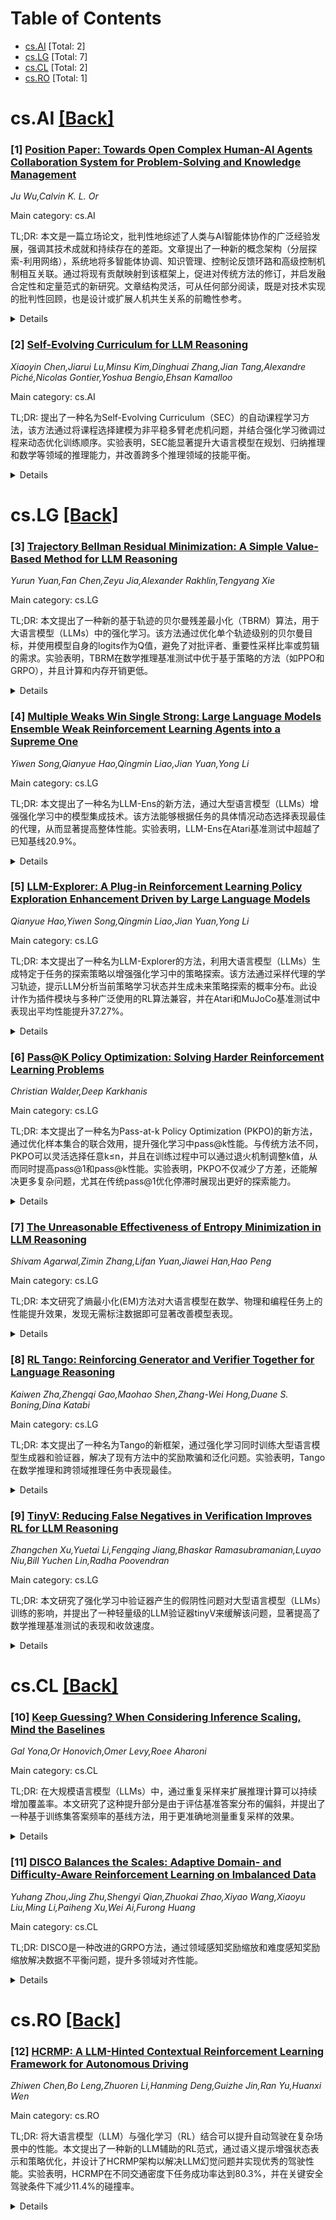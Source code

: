 <div id=toc></div>

# Table of Contents

- [cs.AI](#cs.AI) [Total: 2]
- [cs.LG](#cs.LG) [Total: 7]
- [cs.CL](#cs.CL) [Total: 2]
- [cs.RO](#cs.RO) [Total: 1]


<div id='cs.AI'></div>

# cs.AI [[Back]](#toc)

### [1] [Position Paper: Towards Open Complex Human-AI Agents Collaboration System for Problem-Solving and Knowledge Management](https://arxiv.org/abs/2505.00018)
*Ju Wu,Calvin K. L. Or*

Main category: cs.AI

TL;DR: 本文是一篇立场论文，批判性地综述了人类与AI智能体协作的广泛经验发展，强调其技术成就和持续存在的差距。文章提出了一种新的概念架构（分层探索-利用网络），系统地将多智能体协调、知识管理、控制论反馈环路和高级控制机制相互关联。通过将现有贡献映射到该框架上，促进对传统方法的修订，并启发融合定性和定量范式的新研究。文章结构灵活，可从任何部分阅读，既是对技术实现的批判性回顾，也是设计或扩展人机共生关系的前瞻性参考。


<details>
  <summary>Details</summary>
Motivation: 当前关于人类与AI智能体协作的研究缺乏一个统一的理论框架，尤其是在处理开放性、复杂任务时，这使得各种研究难以系统整合。因此，需要一种能够综合不同研究方向和技术细节的新架构，以推动这一领域的深入发展。

Method: 文章提出了一个名为分层探索-利用网络（Hierarchical Exploration-Exploitation Net）的概念架构，该架构系统地整合了多智能体协调、知识管理、控制论反馈环路和高级控制机制等技术细节。通过将现有的符号AI技术、连接主义的大语言模型智能体以及混合组织实践映射到这一框架中，重新审视传统方法并激发新研究。

Result: 该方法为现有研究成果提供了一个统一的理论框架，促进了对传统方法的反思和改进，并激励了融合定性和定量范式的新研究方向。同时，文章还提供了对技术实现的批判性评价和对未来设计的指导。

Conclusion: 本文提出的分层探索-利用网络为人类与AI智能体协作研究提供了一个重要的理论基础，有助于更深层次的人类认知与AI能力的共同进化。文章不仅总结了当前的技术进展，还为未来的设计和扩展提供了有价值的参考。

Abstract: This position paper critically surveys a broad spectrum of recent empirical
developments on human-AI agents collaboration, highlighting both their
technical achievements and persistent gaps. We observe a lack of a unifying
theoretical framework that can coherently integrate these varied studies,
especially when tackling open-ended, complex tasks. To address this, we propose
a novel conceptual architecture: one that systematically interlinks the
technical details of multi-agent coordination, knowledge management, cybernetic
feedback loops, and higher-level control mechanisms. By mapping existing
contributions, from symbolic AI techniques and connectionist LLM-based agents
to hybrid organizational practices, onto this proposed framework (Hierarchical
Exploration-Exploitation Net), our approach facilitates revision of legacy
methods and inspires new work that fuses qualitative and quantitative
paradigms. The paper's structure allows it to be read from any section, serving
equally as a critical review of technical implementations and as a
forward-looking reference for designing or extending human-AI symbioses.
Together, these insights offer a stepping stone toward deeper co-evolution of
human cognition and AI capability.

</details>


### [2] [Self-Evolving Curriculum for LLM Reasoning](https://arxiv.org/abs/2505.14970)
*Xiaoyin Chen,Jiarui Lu,Minsu Kim,Dinghuai Zhang,Jian Tang,Alexandre Piché,Nicolas Gontier,Yoshua Bengio,Ehsan Kamalloo*

Main category: cs.AI

TL;DR: 提出了一种名为Self-Evolving Curriculum（SEC）的自动课程学习方法，该方法通过将课程选择建模为非平稳多臂老虎机问题，并结合强化学习微调过程来动态优化训练顺序。实验表明，SEC能显著提升大语言模型在规划、归纳推理和数学等领域的推理能力，并改善跨多个推理领域的技能平衡。


<details>
  <summary>Details</summary>
Motivation: 当前用于强化学习微调大语言模型的课程设计方法存在不足：随机课程效果不佳，手动设计依赖启发式规则，而在线过滤方法计算成本过高。因此需要一种更高效的自动课程生成方法以优化训练过程并提升模型性能。

Method: SEC将课程选择视为一个非平稳多臂老虎机问题，其中每个问题类别被视为一个独立的手臂。利用策略梯度方法中的绝对优势作为即时学习收益的代理指标，在每一步训练中，课程策略通过TD(0)方法更新，以选择能够最大化奖励信号的问题类别。

Result: 实验结果表明，SEC在三个不同的推理领域（规划、归纳推理和数学）上显著提高了模型的推理能力，促进了对更难的、分布外测试问题的泛化，并在同时微调多个推理领域时实现了更好的技能平衡。

Conclusion: Self-Evolving Curriculum作为一种自动课程学习方法，展示了其在强化学习微调大语言模型中的潜力，特别是在提升模型推理能力和跨领域技能平衡方面表现优异。

Abstract: Reinforcement learning (RL) has proven effective for fine-tuning large
language models (LLMs), significantly enhancing their reasoning abilities in
domains such as mathematics and code generation. A crucial factor influencing
RL fine-tuning success is the training curriculum: the order in which training
problems are presented. While random curricula serve as common baselines, they
remain suboptimal; manually designed curricula often rely heavily on
heuristics, and online filtering methods can be computationally prohibitive. To
address these limitations, we propose Self-Evolving Curriculum (SEC), an
automatic curriculum learning method that learns a curriculum policy
concurrently with the RL fine-tuning process. Our approach formulates
curriculum selection as a non-stationary Multi-Armed Bandit problem, treating
each problem category (e.g., difficulty level or problem type) as an individual
arm. We leverage the absolute advantage from policy gradient methods as a proxy
measure for immediate learning gain. At each training step, the curriculum
policy selects categories to maximize this reward signal and is updated using
the TD(0) method. Across three distinct reasoning domains: planning, inductive
reasoning, and mathematics, our experiments demonstrate that SEC significantly
improves models' reasoning capabilities, enabling better generalization to
harder, out-of-distribution test problems. Additionally, our approach achieves
better skill balance when fine-tuning simultaneously on multiple reasoning
domains. These findings highlight SEC as a promising strategy for RL
fine-tuning of LLMs.

</details>


<div id='cs.LG'></div>

# cs.LG [[Back]](#toc)

### [3] [Trajectory Bellman Residual Minimization: A Simple Value-Based Method for LLM Reasoning](https://arxiv.org/abs/2505.15311)
*Yurun Yuan,Fan Chen,Zeyu Jia,Alexander Rakhlin,Tengyang Xie*

Main category: cs.LG

TL;DR: 本文提出了一种新的基于轨迹的贝尔曼残差最小化（TBRM）算法，用于大语言模型（LLMs）中的强化学习。该方法通过优化单个轨迹级别的贝尔曼目标，并使用模型自身的logits作为Q值，避免了对批评者、重要性采样比率或剪辑的需求。实验表明，TBRM在数学推理基准测试中优于基于策略的方法（如PPO和GRPO），并且计算和内存开销更低。


<details>
  <summary>Details</summary>
Motivation: 当前，策略优化方法主导了大语言模型（LLMs）推理中的强化学习（RL）流程，而基于价值的方法尚未被充分探索。因此，研究者重新审视了经典的贝尔曼残差最小化方法，并试图将其应用于LLMs以改进其推理能力。

Method: TBRM算法通过利用模型自身的logits作为Q值，优化了一个轨迹级别的贝尔曼目标函数。这种方法无需依赖批评者、重要性采样比率或剪辑，并且每个提示只需要一次模拟（rollout）。此外，作者还通过改进的轨迹度量变化分析证明了从任意离线数据收敛到接近最优的KL正则化策略的可能性。

Result: 在标准的数学推理基准测试中，TBRM算法的表现始终优于基于策略的基线方法（如PPO和GRPO），同时具有相当甚至更低的计算和内存开销。这表明基于价值的强化学习可能是增强LLMs推理能力的一种有原则且高效的替代方案。

Conclusion: 本文提出的TBRM算法为基于价值的强化学习在LLMs中的应用提供了一种新思路。通过简化算法设计并减少计算资源需求，TBRM展示了其在提升LLMs推理能力方面的潜力，为未来进一步研究基于价值的RL方法提供了方向。

Abstract: Policy-based methods currently dominate reinforcement learning (RL) pipelines
for large language model (LLM) reasoning, leaving value-based approaches
largely unexplored. We revisit the classical paradigm of Bellman Residual
Minimization and introduce Trajectory Bellman Residual Minimization (TBRM), an
algorithm that naturally adapts this idea to LLMs, yielding a simple yet
effective off-policy algorithm that optimizes a single trajectory-level Bellman
objective using the model's own logits as $Q$-values. TBRM removes the need for
critics, importance-sampling ratios, or clipping, and operates with only one
rollout per prompt. We prove convergence to the near-optimal KL-regularized
policy from arbitrary off-policy data via an improved
change-of-trajectory-measure analysis. Experiments on standard
mathematical-reasoning benchmarks show that TBRM consistently outperforms
policy-based baselines, like PPO and GRPO, with comparable or lower
computational and memory overhead. Our results indicate that value-based RL
might be a principled and efficient alternative for enhancing reasoning
capabilities in LLMs.

</details>


### [4] [Multiple Weaks Win Single Strong: Large Language Models Ensemble Weak Reinforcement Learning Agents into a Supreme One](https://arxiv.org/abs/2505.15306)
*Yiwen Song,Qianyue Hao,Qingmin Liao,Jian Yuan,Yong Li*

Main category: cs.LG

TL;DR: 本文提出了一种名为LLM-Ens的新方法，通过大型语言模型（LLMs）增强强化学习中的模型集成技术。该方法能够根据任务的具体情况动态选择表现最佳的代理，从而显著提高整体性能。实验表明，LLM-Ens在Atari基准测试中超越了已知基线20.9%。


<details>
  <summary>Details</summary>
Motivation: 尽管强化学习取得了广泛的成功，但训练有效的代理仍然困难重重。这是因为诸如算法选择、超参数设置和随机种子选择等诸多因素都需要仔细调整，这些因素都会显著影响代理的性能。现有的集成方法如多数投票和Boltzmann加法是固定的策略，缺乏对特定任务的语义理解，这限制了它们的适应性和有效性。因此需要一种新的方法来克服这一挑战。

Method: 我们提出了LLM-Ens，这是一种通过大型语言模型（LLMs）增强RL模型集成的新方法。给定一个任务，首先设计一个LLM将任务中的状态分为不同的“情境”，并结合任务条件的高级描述。然后统计分析每个个体代理在每种情境下的优劣势。在推理阶段，LLM-Ens动态识别变化的任务情境，并切换到在当前情境下表现最佳的代理，确保动态模型选择。此方法兼容使用不同随机种子、超参数设置和各种RL算法训练的代理。

Result: 广泛的实验证明，在Atari基准上，LLM-Ens显著改进了RL模型集成，相较于知名基线提升了高达20.9%。此外，为了可重复性，作者开源了代码。

Conclusion: LLM-Ens是一种新颖且有效的方法，它通过利用大型语言模型增强了强化学习模型集成的性能。这种方法不仅能够动态适应任务情境的变化，还能够在不同训练条件下兼容多种代理，极大地提高了模型集成的效果。

Abstract: Model ensemble is a useful approach in reinforcement learning (RL) for
training effective agents. Despite wide success of RL, training effective
agents remains difficult due to the multitude of factors requiring careful
tuning, such as algorithm selection, hyperparameter settings, and even random
seed choices, all of which can significantly influence an agent's performance.
Model ensemble helps overcome this challenge by combining multiple weak agents
into a single, more powerful one, enhancing overall performance. However,
existing ensemble methods, such as majority voting and Boltzmann addition, are
designed as fixed strategies and lack a semantic understanding of specific
tasks, limiting their adaptability and effectiveness. To address this, we
propose LLM-Ens, a novel approach that enhances RL model ensemble with
task-specific semantic understandings driven by large language models (LLMs).
Given a task, we first design an LLM to categorize states in this task into
distinct 'situations', incorporating high-level descriptions of the task
conditions. Then, we statistically analyze the strengths and weaknesses of each
individual agent to be used in the ensemble in each situation. During the
inference time, LLM-Ens dynamically identifies the changing task situation and
switches to the agent that performs best in the current situation, ensuring
dynamic model selection in the evolving task condition. Our approach is
designed to be compatible with agents trained with different random seeds,
hyperparameter settings, and various RL algorithms. Extensive experiments on
the Atari benchmark show that LLM-Ens significantly improves the RL model
ensemble, surpassing well-known baselines by up to 20.9%. For reproducibility,
our code is open-source at
https://anonymous.4open.science/r/LLM4RLensemble-F7EE.

</details>


### [5] [LLM-Explorer: A Plug-in Reinforcement Learning Policy Exploration Enhancement Driven by Large Language Models](https://arxiv.org/abs/2505.15293)
*Qianyue Hao,Yiwen Song,Qingmin Liao,Jian Yuan,Yong Li*

Main category: cs.LG

TL;DR: 本文提出了一种名为LLM-Explorer的方法，利用大语言模型（LLMs）生成特定于任务的探索策略以增强强化学习中的策略探索。该方法通过采样代理的学习轨迹，提示LLM分析当前策略学习状态并生成未来策略探索的概率分布。此设计作为插件模块与多种广泛使用的RL算法兼容，并在Atari和MuJoCo基准测试中表现出平均性能提升37.27%。


<details>
  <summary>Details</summary>
Motivation: 现有的强化学习策略探索方法使用预设的随机过程，在所有类型的RL任务中不加区分地应用，未考虑影响策略探索的任务特定特征。此外，在RL训练期间，这些随机过程的演变是僵化的，通常仅包含方差衰减，无法根据代理的实际学习状态灵活调整。

Method: 作者设计了LLM-Explorer，它在给定任务的RL训练过程中采样代理的学习轨迹，并提示LLM分析代理当前的策略学习状态，然后为未来的策略探索生成概率分布。通过周期性更新概率分布，推导出专门针对特定任务且动态调整以适应学习过程的随机过程。此设计作为一个插件模块，与包括DQN系列、DDPG、TD3在内的多种广泛使用的RL算法兼容。

Result: 通过在Atari和MuJoCo基准上的广泛实验，证明了LLM-Explorer能够增强RL策略探索，实现了高达37.27%的平均性能提升。

Conclusion: LLM-Explorer通过结合大语言模型的能力，为特定任务生成自适应的探索策略，显著提高了强化学习的性能。这一方法作为插件模块，可以轻松集成到现有RL算法中，具有广泛的适用性和显著的性能改进效果。

Abstract: Policy exploration is critical in reinforcement learning (RL), where existing
approaches include greedy, Gaussian process, etc. However, these approaches
utilize preset stochastic processes and are indiscriminately applied in all
kinds of RL tasks without considering task-specific features that influence
policy exploration. Moreover, during RL training, the evolution of such
stochastic processes is rigid, which typically only incorporates a decay in the
variance, failing to adjust flexibly according to the agent's real-time
learning status. Inspired by the analyzing and reasoning capability of large
language models (LLMs), we design LLM-Explorer to adaptively generate
task-specific exploration strategies with LLMs, enhancing the policy
exploration in RL. In our design, we sample the learning trajectory of the
agent during the RL training in a given task and prompt the LLM to analyze the
agent's current policy learning status and then generate a probability
distribution for future policy exploration. Updating the probability
distribution periodically, we derive a stochastic process specialized for the
particular task and dynamically adjusted to adapt to the learning process. Our
design is a plug-in module compatible with various widely applied RL
algorithms, including the DQN series, DDPG, TD3, and any possible variants
developed based on them. Through extensive experiments on the Atari and MuJoCo
benchmarks, we demonstrate LLM-Explorer's capability to enhance RL policy
exploration, achieving an average performance improvement up to 37.27%. Our
code is open-source at https://anonymous.4open.science/r/LLM-Explorer-19BE for
reproducibility.

</details>


### [6] [Pass@K Policy Optimization: Solving Harder Reinforcement Learning Problems](https://arxiv.org/abs/2505.15201)
*Christian Walder,Deep Karkhanis*

Main category: cs.LG

TL;DR: 本文提出了一种名为Pass-at-k Policy Optimization (PKPO)的新方法，通过优化样本集合的联合效用，提升强化学习中pass@k性能。与传统方法不同，PKPO可以灵活选择任意k≤n，并且在训练过程中可以通过退火机制调整k值，从而同时提高pass@1和pass@k性能。实验表明，PKPO不仅减少了方差，还能解决更多复杂问题，尤其在传统pass@1优化停滞时展现出更好的探索能力。


<details>
  <summary>Details</summary>
Motivation: 当前强化学习算法通常独立奖励每个采样解，优化目标是pass@1性能，即优先考虑单个样本的强度，而忽略了样本集合的多样性和联合效用。这种策略限制了采样容量的利用，影响了探索能力和对更难问题的改进潜力。因此，需要一种新方法来直接优化样本集合的整体效用，以提升pass@k性能。

Method: 作者提出了Pass-at-k Policy Optimization (PKPO)，这是一种通过转换最终奖励来直接优化pass@k性能的方法。该方法的核心是推导出针对pass@k及其梯度的低方差无偏估计器，适用于二元和连续奖励设置。PKPO将优化问题转化为标准强化学习问题，但使用经过稳定高效转换函数处理的联合奖励。此外，PKPO首次实现了对任意k≤n的鲁棒优化，并允许在训练过程中退火k值，从而兼顾pass@1和pass@k性能。

Result: 通过玩具实验验证了PKPO奖励转换的有效性，证明了其具有降低方差的特性。在实际应用中，使用开源大语言模型GEMMA-2进行测试，结果表明PKPO能够有效优化目标k值。更高的k值有助于解决更多和更难的问题，而k值退火机制则进一步提升了pass@1和pass@k性能。特别是在传统pass@1优化难以取得进展的任务集合上，PKPO通过优先考虑样本集合的联合效用，显著增强了学习能力。

Conclusion: Pass-at-k Policy Optimization (PKPO)为强化学习提供了一种新的优化方向，通过直接优化样本集合的联合效用，显著提高了pass@k性能。相比传统方法，PKPO不仅支持任意k≤n的选择，还引入了k值退火机制，在提升整体性能的同时保持了pass@1的竞争力。这种方法在解决复杂问题和增强探索能力方面表现出色，为强化学习领域提供了重要的技术进步。

Abstract: Reinforcement Learning (RL) algorithms sample multiple n>1 solution attempts
for each problem and reward them independently. This optimizes for pass@1
performance and prioritizes the strength of isolated samples at the expense of
the diversity and collective utility of sets of samples. This under-utilizes
the sampling capacity, limiting exploration and eventual improvement on harder
examples. As a fix, we propose Pass-at-k Policy Optimization (PKPO), a
transformation on the final rewards which leads to direct optimization of
pass@k performance, thus optimizing for sets of samples that maximize reward
when considered jointly. Our contribution is to derive novel low variance
unbiased estimators for pass@k and its gradient, in both the binary and
continuous reward settings. We show optimization with our estimators reduces to
standard RL with rewards that have been jointly transformed by a stable and
efficient transformation function.
  While previous efforts are restricted to k=n, ours is the first to enable
robust optimization of pass@k for any arbitrary k <= n. Moreover, instead of
trading off pass@1 performance for pass@k gains, our method allows annealing k
during training, optimizing both metrics and often achieving strong pass@1
numbers alongside significant pass@k gains.
  We validate our reward transformations on toy experiments, which reveal the
variance reducing properties of our formulations. We also include real-world
examples using the open-source LLM, GEMMA-2. We find that our transformation
effectively optimizes for the target k. Furthermore, higher k values enable
solving more and harder problems, while annealing k boosts both the pass@1 and
pass@k . Crucially, for challenging task sets where conventional pass@1
optimization stalls, our pass@k approach unblocks learning, likely due to
better exploration by prioritizing joint utility over the utility of individual
samples.

</details>


### [7] [The Unreasonable Effectiveness of Entropy Minimization in LLM Reasoning](https://arxiv.org/abs/2505.15134)
*Shivam Agarwal,Zimin Zhang,Lifan Yuan,Jiawei Han,Hao Peng*

Main category: cs.LG

TL;DR: 本文研究了熵最小化(EM)方法对大语言模型在数学、物理和编程任务上的性能提升效果，发现无需标注数据即可显著改善模型表现。


<details>
  <summary>Details</summary>
Motivation: 当前的大语言模型在复杂推理任务（如数学、物理和编程）上仍有不足，而传统的指令微调或强化学习方法通常依赖大量标注数据，这增加了训练成本。因此，探索一种不依赖标注数据的方法来提升模型性能具有重要意义。

Method: 本文提出了三种基于熵最小化的改进方法：1) EM-FT：通过最小化令牌级熵对模型进行微调；2) EM-RL：使用负熵作为唯一奖励的强化学习方法；3) EM-INF：无需训练数据或参数更新，在推理阶段调整logit以降低熵。

Result: 在Qwen-7B模型上，EM-RL方法在无任何标注数据的情况下，表现与基于60K标注样本训练的强基线方法相当甚至更优。此外，EM-INF使Qwen-32B在SciCode基准测试中匹配或超越GPT-4o等专有模型的表现，同时效率提高了3倍。

Conclusion: 研究表明，许多预训练的大语言模型具备未被充分认识的推理能力，这些能力可以通过熵最小化技术有效激发，且无需任何标注数据或参数更新。

Abstract: Entropy minimization (EM) trains the model to concentrate even more
probability mass on its most confident outputs. We show that this simple
objective alone, without any labeled data, can substantially improve large
language models' (LLMs) performance on challenging math, physics, and coding
tasks. We explore three approaches: (1) EM-FT minimizes token-level entropy
similarly to instruction finetuning, but on unlabeled outputs drawn from the
model; (2) EM-RL: reinforcement learning with negative entropy as the only
reward to maximize; (3) EM-INF: inference-time logit adjustment to reduce
entropy without any training data or parameter updates. On Qwen-7B, EM-RL,
without any labeled data, achieves comparable or better performance than strong
RL baselines such as GRPO and RLOO that are trained on 60K labeled examples.
Furthermore, EM-INF enables Qwen-32B to match or exceed the performance of
proprietary models like GPT-4o, Claude 3 Opus, and Gemini 1.5 Pro on the
challenging SciCode benchmark, while being 3x more efficient than
self-consistency and sequential refinement. Our findings reveal that many
pretrained LLMs possess previously underappreciated reasoning capabilities that
can be effectively elicited through entropy minimization alone, without any
labeled data or even any parameter updates.

</details>


### [8] [RL Tango: Reinforcing Generator and Verifier Together for Language Reasoning](https://arxiv.org/abs/2505.15034)
*Kaiwen Zha,Zhengqi Gao,Maohao Shen,Zhang-Wei Hong,Duane S. Boning,Dina Katabi*

Main category: cs.LG

TL;DR: 本文提出了一种名为Tango的新框架，通过强化学习同时训练大型语言模型生成器和验证器，解决了现有方法中的奖励欺骗和泛化问题。实验表明，Tango在数学推理和跨领域推理任务中表现最佳。


<details>
  <summary>Details</summary>
Motivation: 当前强化学习（RL）后训练方法中的验证器要么是固定的（基于规则或冻结的预训练模型），要么是通过监督微调（SFT）训练的判别模型。这些设计容易导致奖励欺骗，并且在超出训练分布的情况下泛化能力较差。

Method: Tango框架采用一种生成式的、过程级别的LLM验证器，该验证器通过强化学习与生成器交错训练。验证器仅根据结果级别的验证正确性奖励进行训练，无需显式的过程级注释。生成器和验证器共同进化，形成有效的相互强化关系。

Result: Tango的生成器在五个竞赛级别的数学基准测试和四个具有挑战性的跨领域推理任务中取得了最佳性能；验证器在ProcessBench数据集上领先。特别是在最难的数学推理问题上，两个组件都表现出显著的改进。

Conclusion: Tango框架展示了其生成器和验证器在7B/8B规模模型中的优越性能，特别是在困难的数学推理问题上。这种新框架为提升LLM的推理能力提供了一种有效的方法，并在多个基准测试中达到了最先进的水平。

Abstract: Reinforcement learning (RL) has recently emerged as a compelling approach for
enhancing the reasoning capabilities of large language models (LLMs), where an
LLM generator serves as a policy guided by a verifier (reward model). However,
current RL post-training methods for LLMs typically use verifiers that are
fixed (rule-based or frozen pretrained) or trained discriminatively via
supervised fine-tuning (SFT). Such designs are susceptible to reward hacking
and generalize poorly beyond their training distributions. To overcome these
limitations, we propose Tango, a novel framework that uses RL to concurrently
train both an LLM generator and a verifier in an interleaved manner. A central
innovation of Tango is its generative, process-level LLM verifier, which is
trained via RL and co-evolves with the generator. Importantly, the verifier is
trained solely based on outcome-level verification correctness rewards without
requiring explicit process-level annotations. This generative RL-trained
verifier exhibits improved robustness and superior generalization compared to
deterministic or SFT-trained verifiers, fostering effective mutual
reinforcement with the generator. Extensive experiments demonstrate that both
components of Tango achieve state-of-the-art results among 7B/8B-scale models:
the generator attains best-in-class performance across five competition-level
math benchmarks and four challenging out-of-domain reasoning tasks, while the
verifier leads on the ProcessBench dataset. Remarkably, both components exhibit
particularly substantial improvements on the most difficult mathematical
reasoning problems. Code is at: https://github.com/kaiwenzha/rl-tango.

</details>


### [9] [TinyV: Reducing False Negatives in Verification Improves RL for LLM Reasoning](https://arxiv.org/abs/2505.14625)
*Zhangchen Xu,Yuetai Li,Fengqing Jiang,Bhaskar Ramasubramanian,Luyao Niu,Bill Yuchen Lin,Radha Poovendran*

Main category: cs.LG

TL;DR: 本文研究了强化学习中验证器产生的假阴性问题对大型语言模型（LLMs）训练的影响，并提出了一种轻量级的LLM验证器tinyV来缓解该问题，显著提高了数学推理基准测试的表现和收敛速度。


<details>
  <summary>Details</summary>
Motivation: 强化学习的成功依赖于奖励信号的可靠性，然而当前验证器存在大量假阴性问题，即错误地拒绝了正确的模型输出。这一问题严重影响了模型的训练效果和收敛速度，因此需要找到一种方法来减少假阴性问题。

Method: 通过分析Big-Math-RL-Verified数据集，作者发现38%以上的模型生成响应受到假阴性问题影响。为了解决这一问题，作者提出了tinyV，一种基于轻量级LLM的验证器，它可以动态识别潜在的假阴性并恢复有效响应，从而提供更准确的奖励估计。

Result: 在多个数学推理基准测试中，集成tinyV后，通过率提高了高达10%，并且相对于基线方法加速了收敛。

Conclusion: 本文揭示了验证器假阴性问题对强化学习训练的严重影响，并通过提出tinyV提供了一个实用的解决方案，可以有效改善基于RL的LLMs微调效果。代码已开源至https://github.com/uw-nsl/TinyV。

Abstract: Reinforcement Learning (RL) has become a powerful tool for enhancing the
reasoning abilities of large language models (LLMs) by optimizing their
policies with reward signals. Yet, RL's success relies on the reliability of
rewards, which are provided by verifiers. In this paper, we expose and analyze
a widespread problem--false negatives--where verifiers wrongly reject correct
model outputs. Our in-depth study of the Big-Math-RL-Verified dataset reveals
that over 38% of model-generated responses suffer from false negatives, where
the verifier fails to recognize correct answers. We show, both empirically and
theoretically, that these false negatives severely impair RL training by
depriving the model of informative gradient signals and slowing convergence. To
mitigate this, we propose tinyV, a lightweight LLM-based verifier that augments
existing rule-based methods, which dynamically identifies potential false
negatives and recovers valid responses to produce more accurate reward
estimates. Across multiple math-reasoning benchmarks, integrating TinyV boosts
pass rates by up to 10% and accelerates convergence relative to the baseline.
Our findings highlight the critical importance of addressing verifier false
negatives and offer a practical approach to improve RL-based fine-tuning of
LLMs. Our code is available at https://github.com/uw-nsl/TinyV.

</details>


<div id='cs.CL'></div>

# cs.CL [[Back]](#toc)

### [10] [Keep Guessing? When Considering Inference Scaling, Mind the Baselines](https://arxiv.org/abs/2410.15466)
*Gal Yona,Or Honovich,Omer Levy,Roee Aharoni*

Main category: cs.CL

TL;DR: 在大规模语言模型（LLMs）中，通过重复采样来扩展推理计算可以持续增加覆盖率。本文研究了这种提升部分是由于评估基准答案分布的偏斜，并提出了一种基于训练集答案频率的基线方法，用于更准确地测量重复采样的效果。


<details>
  <summary>Details</summary>
Motivation: 重复采样在大语言模型中能够持续提高问题解决的覆盖率，但这种提升可能部分归因于标准评估基准中的答案分布偏斜（偏向少量常见答案）。为了验证这一猜想并更准确地评估重复采样的效果，需要一种新的基线方法。

Method: 定义了一种基线方法，该方法根据训练集中答案的出现频率枚举答案。通过在数学推理和事实知识两个领域进行实验，比较了此基线方法与重复模型采样以及混合策略的表现。

Result: 在某些大语言模型中，提出的基线方法优于重复模型采样；而在其他模型中，其表现与一种混合策略相当，该策略仅使用10次模型采样并结合枚举猜测剩余的答案。

Conclusion: 提出的基线方法提供了一种更准确的方式，用于测量在提示无关猜测之外，重复采样对覆盖率的实际提升效果。

Abstract: Scaling inference compute in large language models (LLMs) through repeated
sampling consistently increases the coverage (fraction of problems solved) as
the number of samples increases. We conjecture that this observed improvement
is partially due to the answer distribution of standard evaluation benchmarks,
which is skewed towards a relatively small set of common answers. To test this
conjecture, we define a baseline that enumerates answers according to their
prevalence in the training set. Experiments spanning two domains --
mathematical reasoning and factual knowledge -- reveal that this baseline
outperforms repeated model sampling for some LLMs, while the coverage for
others is on par with that of a mixture strategy that obtains $k$ answers by
using only $10$ model samples and similarly guessing the remaining $k-10$
attempts via enumeration. Our baseline enables a more accurate measurement of
how much repeated sampling improves coverage in such settings beyond
prompt-agnostic guessing.

</details>


### [11] [DISCO Balances the Scales: Adaptive Domain- and Difficulty-Aware Reinforcement Learning on Imbalanced Data](https://arxiv.org/abs/2505.15074)
*Yuhang Zhou,Jing Zhu,Shengyi Qian,Zhuokai Zhao,Xiyao Wang,Xiaoyu Liu,Ming Li,Paiheng Xu,Wei Ai,Furong Huang*

Main category: cs.CL

TL;DR: DISCO是一种改进的GRPO方法，通过领域感知奖励缩放和难度感知奖励缩放解决数据不平衡问题，提升多领域对齐性能。


<details>
  <summary>Details</summary>
Motivation: 尽管GRPO方法简单且性能强大，但其在处理多领域、不平衡数据时存在优化偏向主导领域的问题，忽视了代表性不足的领域，导致泛化能力和公平性较差。因此，需要一种新的方法来解决这种不平衡问题。

Method: 提出Domain-Informed Self-Consistency Policy Optimization (DISCO) 方法，包含两个关键创新：1) 领域感知奖励缩放，通过根据领域频率重新加权优化来对抗频率偏差；2) 难度感知奖励缩放，利用提示级别的一致性识别并优先处理具有更大学习价值的不确定提示。

Result: 广泛的实验表明，DISCO提高了泛化能力，在Qwen3模型上比现有的GRPO变体高出5%，并在多领域对齐基准测试中取得了新的最先进结果。

Conclusion: DISCO通过解决领域间不平衡问题，促进了跨领域的更公平和有效的策略学习，成为多领域对齐任务中的新标准方法。

Abstract: Large Language Models (LLMs) are increasingly aligned with human preferences
through Reinforcement Learning from Human Feedback (RLHF). Among RLHF methods,
Group Relative Policy Optimization (GRPO) has gained attention for its
simplicity and strong performance, notably eliminating the need for a learned
value function. However, GRPO implicitly assumes a balanced domain distribution
and uniform semantic alignment across groups - assumptions that rarely hold in
real-world datasets. When applied to multi-domain, imbalanced data, GRPO
disproportionately optimizes for dominant domains, neglecting underrepresented
ones and resulting in poor generalization and fairness. We propose
Domain-Informed Self-Consistency Policy Optimization (DISCO), a principled
extension to GRPO that addresses inter-group imbalance with two key
innovations. Domain-aware reward scaling counteracts frequency bias by
reweighting optimization based on domain prevalence. Difficulty-aware reward
scaling leverages prompt-level self-consistency to identify and prioritize
uncertain prompts that offer greater learning value. Together, these strategies
promote more equitable and effective policy learning across domains. Extensive
experiments across multiple LLMs and skewed training distributions show that
DISCO improves generalization, outperforms existing GRPO variants by 5% on
Qwen3 models, and sets new state-of-the-art results on multi-domain alignment
benchmarks.

</details>


<div id='cs.RO'></div>

# cs.RO [[Back]](#toc)

### [12] [HCRMP: A LLM-Hinted Contextual Reinforcement Learning Framework for Autonomous Driving](https://arxiv.org/abs/2505.15793)
*Zhiwen Chen,Bo Leng,Zhuoren Li,Hanming Deng,Guizhe Jin,Ran Yu,Huanxi Wen*

Main category: cs.RO

TL;DR: 将大语言模型（LLM）与强化学习（RL）结合可以提升自动驾驶在复杂场景中的性能。本文提出了一种新的LLM辅助的RL范式，通过语义提示增强状态表示和策略优化，并设计了HCRMP架构以解决LLM幻觉问题并实现优秀的驾驶性能。实验表明，HCRMP在不同交通密度下任务成功率达到80.3%，并在关键安全驾驶条件下减少11.4%的碰撞率。


<details>
  <summary>Details</summary>
Motivation: 当前基于LLM主导的强化学习方法过于依赖LLM输出，而LLM在关键驾驶任务上的非幻觉率仅为约57.95%，可能导致驾驶策略性能下降。因此，需要一种新方法来保持LLM与RL之间的相对独立性，从而缓解LLM幻觉问题并提升驾驶性能。

Method: 本文提出了LLM-Hinted RL范式，其中LLM用于生成语义提示以辅助RL代理进行运动规划，同时RL代理通过策略学习对抗潜在的错误语义指示。具体来说，设计了HCRMP架构，包括：1) 增强语义表示模块，扩展状态空间；2) 上下文稳定性锚定模块，利用知识库信息提高多批评权重提示的可靠性；3) 语义缓存模块，无缝集成LLM低频指导与RL高频控制。

Result: 在CARLA仿真环境中进行的广泛实验证明了HCRMP的有效性。结果表明，在不同交通密度下，HCRMP的任务成功率高达80.3%。在关键安全驾驶条件下，HCRMP显著降低了11.4%的碰撞率，有效提升了复杂场景下的驾驶性能。

Conclusion: 本文提出了一种新的LLM-Hinted RL范式及相应的HCRMP架构，解决了LLM幻觉问题并实现了卓越的自动驾驶性能。未来研究可以进一步探索如何更高效地结合LLM与RL，以应对更多复杂的驾驶挑战。

Abstract: Integrating Large Language Models (LLMs) with Reinforcement Learning (RL) can
enhance autonomous driving (AD) performance in complex scenarios. However,
current LLM-Dominated RL methods over-rely on LLM outputs, which are prone to
hallucinations.Evaluations show that state-of-the-art LLM indicates a
non-hallucination rate of only approximately 57.95% when assessed on essential
driving-related tasks. Thus, in these methods, hallucinations from the LLM can
directly jeopardize the performance of driving policies. This paper argues that
maintaining relative independence between the LLM and the RL is vital for
solving the hallucinations problem. Consequently, this paper is devoted to
propose a novel LLM-Hinted RL paradigm. The LLM is used to generate semantic
hints for state augmentation and policy optimization to assist RL agent in
motion planning, while the RL agent counteracts potential erroneous semantic
indications through policy learning to achieve excellent driving performance.
Based on this paradigm, we propose the HCRMP (LLM-Hinted Contextual
Reinforcement Learning Motion Planner) architecture, which is designed that
includes Augmented Semantic Representation Module to extend state space.
Contextual Stability Anchor Module enhances the reliability of multi-critic
weight hints by utilizing information from the knowledge base. Semantic Cache
Module is employed to seamlessly integrate LLM low-frequency guidance with RL
high-frequency control. Extensive experiments in CARLA validate HCRMP's strong
overall driving performance. HCRMP achieves a task success rate of up to 80.3%
under diverse driving conditions with different traffic densities. Under
safety-critical driving conditions, HCRMP significantly reduces the collision
rate by 11.4%, which effectively improves the driving performance in complex
scenarios.

</details>
